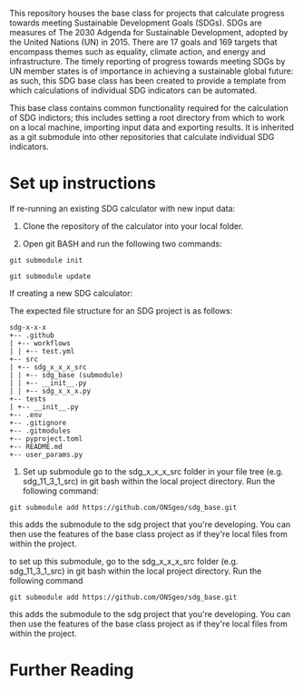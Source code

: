 This repository houses the base class for projects that calculate progress towards meeting Sustainable Development Goals (SDGs). SDGs are measures of The 2030 Adgenda for Sustainable Development, adopted by the United Nations (UN) in 2015. There are 17 goals and 169 targets that encompass themes such as equality, climate action, and energy and infrastructure. The timely reporting of progress towards meeting SDGs by UN member states is of importance in achieving a sustainable global future: as such, this SDG base class has been created to provide a template from which calculations of individual SDG indicators can be automated.  

This base class contains common functionality required for the calculation of SDG indictors; this includes setting a root directory from which to work on a local machine, importing input data and exporting results. It is inherited as a git submodule into other repositories that calculate individual SDG indicators. 

# Set up instructions

If re-running an existing SDG calculator with new input data:

1. Clone the repository of the calculator into your local folder.
 
2. Open git BASH and run the following two commands:


```git submodule init```

```git submodule update```


If creating a new SDG calculator:

The expected file structure for an SDG project is as follows:
```
sdg-x-x-x
+-- .github
| +-- workflows
| | +-- test.yml
+-- src
| +-- sdg_x_x_x_src
| | +-- sdg_base (submodule)
| | +-- __init__.py
| | +-- sdg_x_x_x.py
+-- tests
| +-- __init__.py
+-- .env
+-- .gitignore
+-- .gitmodules
+-- pyproject.toml
+-- README.md
+-- user_params.py
```
  
1. Set up submodule go to the sdg_x_x_x_src folder in your file tree (e.g. sdg_11_3_1_src) in git bash within the local project directory. Run the following command:
 
```git submodule add https://github.com/ONSgeo/sdg_base.git```
 
this adds the submodule to the sdg project that you're developing. You can then use the features of the base class project as if they're local files from within the project.

to set up this submodule, go to the sdg_x_x_x_src folder (e.g. sdg_11_3_1_src) in git bash within the local project directory. Run the following command

```git submodule add https://github.com/ONSgeo/sdg_base.git```

this adds the submodule to the sdg project that you're developing. You can then use the features of the base class project as if they're local files from within the project.

# Further Reading

